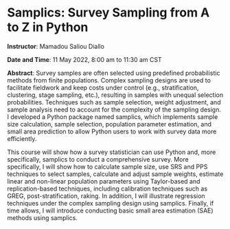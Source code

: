 # Samplics: Survey Sampling from A to Z in Python

**Instructor**: Mamadou Saliou Diallo

**Date and Time**: 11 May 2022, 8:00 am to 11:30 am CST

**Abstract**: Survey samples are often selected using predefined probabilistic methods from finite populations. Complex sampling designs are used to facilitate fieldwork and keep costs under control (e.g., stratification, clustering, stage sampling, etc.), resulting in samples with unequal selection probabilities. Techniques such as sample selection, weight adjustment, and sample analysis need to account for the complexity of the sampling design. I developed a Python package named samplics, which implements sample size calculation, sample selection, population parameter estimation, and small area prediction to allow Python users to work with survey data more efficiently. 

This course will show how a survey statistician can use Python and, more specifically, samplics to conduct a comprehensive survey. More specifically, I will show how to calculate sample size, use SRS and PPS techniques to select samples, calculate and adjust sample weights, estimate linear and non-linear population parameters using Taylor-based and replication-based techniques, including calibration techniques such as GREG, post-stratification, raking. In addition, I will illustrate regression techniques under the complex sampling design using samplics. Finally, if time allows, I will introduce conducting basic small area estimation (SAE) methods using samplics.